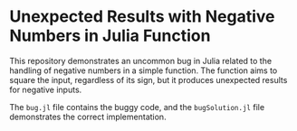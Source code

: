 # Unexpected Results with Negative Numbers in Julia Function

This repository demonstrates an uncommon bug in Julia related to the handling of negative numbers in a simple function. The function aims to square the input, regardless of its sign, but it produces unexpected results for negative inputs. 

The `bug.jl` file contains the buggy code, and the `bugSolution.jl` file demonstrates the correct implementation.
